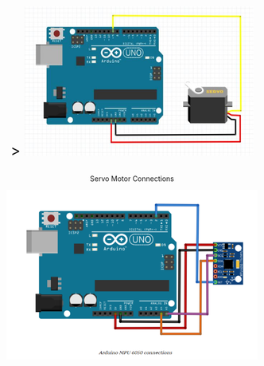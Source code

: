 <p align="center" style="font-size:30px">>
  <img width="460" height="300" src="Servo-Connections.png">
  <p align="center">
    Servo Motor Connections
  </p>
</p>

<p align="center">
  <img width="520" height="340" src="MPU6050-Connections.png">
</p>



